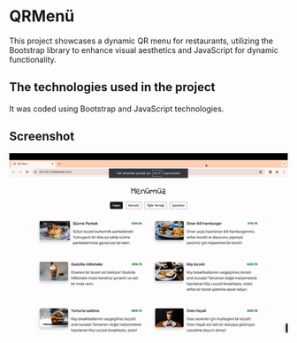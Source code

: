 <h1> QRMenü </h1>

This project showcases a dynamic QR menu for restaurants, utilizing the Bootstrap library to enhance visual aesthetics and JavaScript for dynamic functionality.

<h2> The technologies used in the project </h2>

It was coded using Bootstrap and JavaScript technologies.

<h2> Screenshot </h2>

![](screen.gif)
